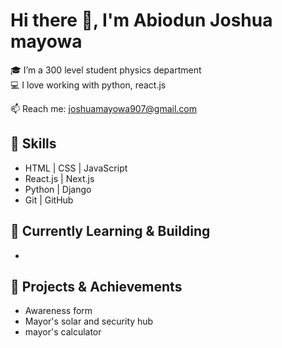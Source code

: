 # Hi there 👋, I'm Abiodun Joshua mayowa 

🎓 I’m a 300 level student physics department  
💻 I love working with python, react.js

📫 Reach me: joshuamayowa907@gmail.com

## 🚀 Skills
- HTML | CSS | JavaScript
- React.js | Next.js
- Python | Django
- Git | GitHub

## 🌱 Currently Learning & Building
- 
## 💼 Projects & Achievements
- Awareness form 
- Mayor's solar and security hub 
- mayor's calculator 


